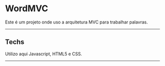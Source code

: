 # WordMVC

Este é um projeto onde uso a arquitetura MVC para trabalhar palavras.

---

## Techs
 
 Utilizo aqui Javascript, HTML5 e CSS.

 ---